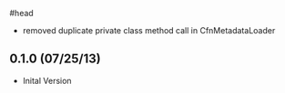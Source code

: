 #head
* removed duplicate private class method call in CfnMetadataLoader

## 0.1.0 (07/25/13)
* Inital Version
